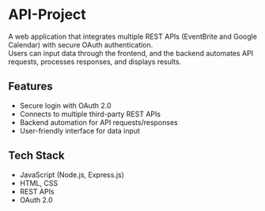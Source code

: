 # API-Project

A web application that integrates multiple REST APIs (EventBrite and Google Calendar) with secure OAuth authentication.  
Users can input data through the frontend, and the backend automates API requests, processes responses, and displays results.  

## Features  
- Secure login with OAuth 2.0  
- Connects to multiple third-party REST APIs  
- Backend automation for API requests/responses  
- User-friendly interface for data input  

## Tech Stack  
- JavaScript (Node.js, Express.js)  
- HTML, CSS  
- REST APIs  
- OAuth 2.0 
